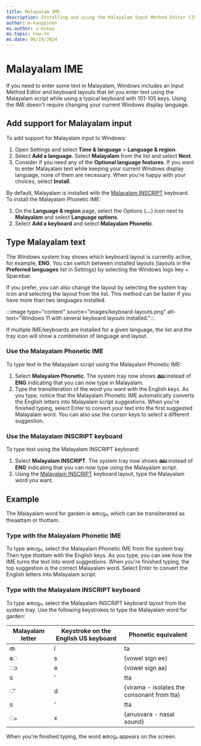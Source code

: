 ```yaml
---
title: Malayalam IME
description: Installing and using the Malayalam Input Method Editor (IME)
author: m-kauppinen
ms.author: v-mikau
ms.topic: how-to
ms.date: 06/19/2024
---
```


# Malayalam IME

If you need to enter some text in Malayalam, Windows includes an Input Method Editor and keyboard layouts that let you enter text using the Malayalam script while using a typical keyboard with 101-105 keys. Using the IME doesn't require changing your current Windows display language.

## Add support for Malayalam input

To add support for Malayalam input to Windows:

1. Open Settings and select **Time & language** > **Language & region**.
1. Select **Add a language**. Select **Malayalam** from the list and select **Next**.
1. Consider if you need any of the **Optional language features**. If you want to enter Malayalam text while keeping your current Windows display language, none of them are necessary. When you're happy with your choices, select **Install**.

By default, Malayalam is installed with the [Malayalam INSCRIPT](../keyboards/kbdinmal.md) keyboard. To install the Malayalam Phonetic IME:

1. On the **Language & region** page, select the Options (**…**) icon next to **Malayalam** and select **Language options**.
1. Select **Add a keyboard** and select **Malayalam Phonetic**.

## Type Malayalam text

The Windows system tray shows which keyboard layout is currently active, for example, **ENG**. You can switch between installed layouts (layouts in the **Preferred languages** list in Settings) by selecting the Windows logo key + Spacebar.

If you prefer, you can also change the layout by selecting the system tray icon and selecting the layout from the list. This method can be faster if you have more than two languages installed.

:::image type="content" source="images/keyboard-layouts.png" alt-text="Windows 11 with several keyboard layouts installed.":::

If multiple IME/keyboards are installed for a given language, the list and the tray icon will show a combination of language and layout.

### Use the Malayalam Phonetic IME

To type text in the Malayalam script using the Malayalam Phonetic IME:

1. Select **Malayalam Phonetic**. The system tray now shows **മല** instead of **ENG** indicating that you can now type in Malayalam.
1. Type the transliteration of the word you want with the English keys. As you type, notice that the Malayalam Phonetic IME automatically converts the English letters into Malayalam script suggestions. When you're finished typing, select Enter to convert your text into the first suggested Malayalam word. You can also use the cursor keys to select a different suggestion.

### Use the Malayalam INSCRIPT keyboard

To type text using the Malayalam INSCRIPT keyboard:

1. Select **Malayalam INSCRIPT**. The system tray now shows **മല** instead of **ENG** indicating that you can now type using the Malayalam script.
1. Using the [Malayalam INSCRIPT](../keyboards/kbdinmal.md) keyboard layout, type the Malayalam word you want.

## Example

The Malayalam word for garden is തോട്ടം, which can be transliterated as theaattam or thottam.

### Type with the Malayalam Phonetic IME

To type തോട്ടം, select the Malayalam Phonetic IME from the system tray. Then type *thottam* with the English keys. As you type, you can see how the IME turns the text into word suggestions. When you're finished typing, the top suggestion is the correct Malayalam word. Select Enter to convert the English letters into Malayalam script.

### Type with the Malayalam INSCRIPT keyboard

To type തോട്ടം, select the Malayalam INSCRIPT keyboard layout from the system tray. Use the following keystrokes to type the Malayalam word for garden:

| Malayalam letter | Keystroke on the English US keyboard | Phonetic equivalent |
|----------------|--------------------------------------|---------------------|
| ത | l | ta |
| ◌േ | s | {vowel sign ee} |
| ◌ാ | e | {vowel sign aa} |
| ട | ' | tta |
| ◌് | d | {virama - isolates the consonant from tta}  |
| ട | ' | tta |
| ◌ം | x | {anusvara - nasal sound} |

When you're finished typing, the word തോട്ടം appears on the screen.
